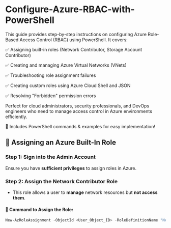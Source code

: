 # Configure-Azure-RBAC-with-PowerShell
This guide provides step-by-step instructions on configuring Azure Role-Based Access Control (RBAC) using PowerShell. It covers:

✅ Assigning built-in roles (Network Contributor, Storage Account Contributor)

✅ Creating and managing Azure Virtual Networks (VNets)

✅ Troubleshooting role assignment failures

✅ Creating custom roles using Azure Cloud Shell and JSON

✅ Resolving "Forbidden" permission errors

Perfect for cloud administrators, security professionals, and DevOps engineers who need to manage access control in Azure environments efficiently.

📌 Includes PowerShell commands & examples for easy implementation!


## 🔹 Assigning an Azure Built-In Role  

### **Step 1: Sign into the Admin Account**  
Ensure you have **sufficient privileges** to assign roles in Azure.  

### **Step 2: Assign the Network Contributor Role**  
- This role allows a user to **manage** network resources but **not access them**.  

#### 🔹 **Command to Assign the Role:**  
```powershell
New-AzRoleAssignment -ObjectId <User_Object_ID> -RoleDefinitionName "Network Contributor" -Scope "/subscriptions/<Subscription_ID>"
